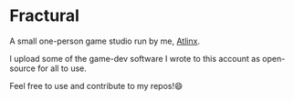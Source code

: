 # Fractural

A small one-person game studio run by me, [Atlinx](https://github.com/Atlinx).

I upload some of the game-dev software I wrote to this account as open-source for all to use.

Feel free to use and contribute to my repos!😄
